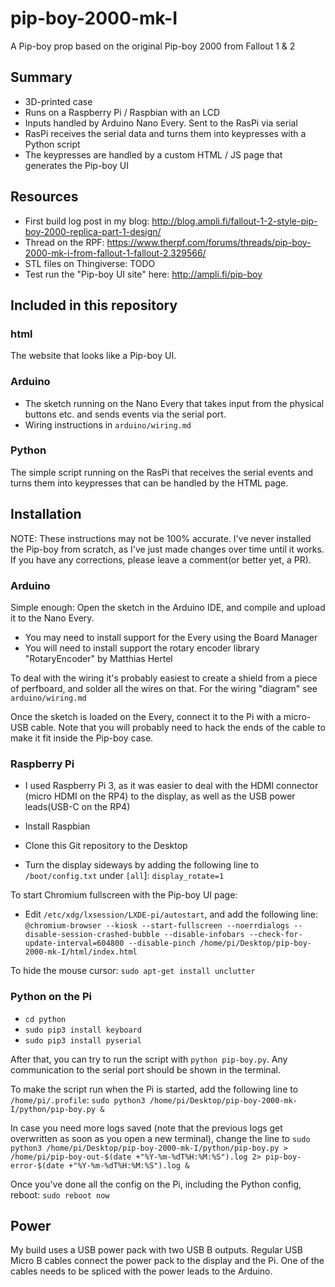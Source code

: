 # pip-boy-2000-mk-I

A Pip-boy prop based on the original Pip-boy 2000 from Fallout 1 &amp; 2

## Summary

- 3D-printed case
- Runs on a Raspberry Pi / Raspbian with an LCD
- Inputs handled by Arduino Nano Every. Sent to the RasPi via serial
- RasPi receives the serial data and turns them into keypresses with a Python script
- The keypresses are handled by a custom HTML / JS page that generates the Pip-boy UI

## Resources

- First build log post in my blog: http://blog.ampli.fi/fallout-1-2-style-pip-boy-2000-replica-part-1-design/
- Thread on the RPF: https://www.therpf.com/forums/threads/pip-boy-2000-mk-i-from-fallout-1-fallout-2.329566/
- STL files on Thingiverse: TODO
- Test run the "Pip-boy UI site" here: http://ampli.fi/pip-boy

## Included in this repository

### html

The website that looks like a Pip-boy UI.

### Arduino

- The sketch running on the Nano Every that takes input from the physical buttons etc. and sends events via the serial port.
- Wiring instructions in `arduino/wiring.md`

### Python

The simple script running on the RasPi that receives the serial events and turns them into keypresses that can be handled by the HTML page.

## Installation

NOTE: These instructions may not be 100% accurate. I've never installed the Pip-boy from scratch, as I've just made changes over time until it works. If you have any corrections, please leave a comment(or better yet, a PR).

### Arduino

Simple enough: Open the sketch in the Arduino IDE, and compile and upload it to the Nano Every.

- You may need to install support for the Every using the Board Manager
- You will need to install support the rotary encoder library "RotaryEncoder" by Matthias Hertel

To deal with the wiring it's probably easiest to create a shield from a piece of perfboard, and solder all the wires on that. For the wiring "diagram" see `arduino/wiring.md`

Once the sketch is loaded on the Every, connect it to the Pi with a micro-USB cable. Note that you will probably need to hack the ends of the cable to make it fit inside the Pip-boy case.

### Raspberry Pi

- I used Raspberry Pi 3, as it was easier to deal with the HDMI connector (micro HDMI on the RP4) to the display, as well as the USB power leads(USB-C on the RP4)

- Install Raspbian
- Clone this Git repository to the Desktop
- Turn the display sideways by adding the following line to `/boot/config.txt` under `[all`]:
`display_rotate=1`

To start Chromium fullscreen with the Pip-boy UI page:
- Edit `/etc/xdg/lxsession/LXDE-pi/autostart`, and add the following line:
`@chromium-browser --kiosk --start-fullscreen --noerrdialogs --disable-session-crashed-bubble --disable-infobars --check-for-update-interval=604800 --disable-pinch /home/pi/Desktop/pip-boy-2000-mk-I/html/index.html`

To hide the mouse cursor:
`sudo apt-get install unclutter`

### Python on the Pi

- `cd python`
- `sudo pip3 install keyboard`
- `sudo pip3 install pyserial`

After that, you can try to run the script with `python pip-boy.py`. Any communication to the serial port should be shown in the terminal.

To make the script run when the Pi is started, add the following line to `/home/pi/.profile`:
`sudo python3 /home/pi/Desktop/pip-boy-2000-mk-I/python/pip-boy.py &`

In case you need more logs saved (note that the previous logs get overwritten as soon as you open a new terminal), change the line to 
`sudo python3 /home/pi/Desktop/pip-boy-2000-mk-I/python/pip-boy.py > /home/pi/pip-boy-out-$(date +"%Y-%m-%dT%H:%M:%S").log 2> pip-boy-error-$(date +"%Y-%m-%dT%H:%M:%S").log &`

Once you've done all the config on the Pi, including the Python config, reboot:
`sudo reboot now`

## Power

My build uses a USB power pack with two USB B outputs. Regular USB Micro B cables connect the power pack to the display and the Pi. One of the cables needs to be spliced with the power leads to the Arduino.
